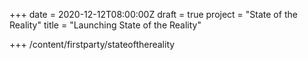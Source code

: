 +++
date = 2020-12-12T08:00:00Z
draft = true
project = "State of the Reality"
title = "Launching State of the Reality"

+++
/content/firstparty/stateofthereality